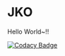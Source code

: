 # JKO

Hello World~!!

[![Codacy Badge](https://api.codacy.com/project/badge/Grade/d196e33723244621b9956f24cc127feb)](https://app.codacy.com/gh/PNUJKO/JKO?utm_source=github.com&utm_medium=referral&utm_content=PNUJKO/JKO&utm_campaign=Badge_Grade_Settings)
